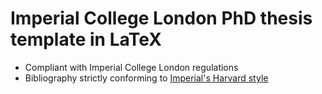 # Imperial College London PhD thesis template in LaTeX

* Compliant with Imperial College London regulations
* Bibliography strictly conforming to [Imperial's Harvard style](https://www.imperial.ac.uk/admin-services/library/learning-support/reference-management/harvard-style/your-reference-list/)
